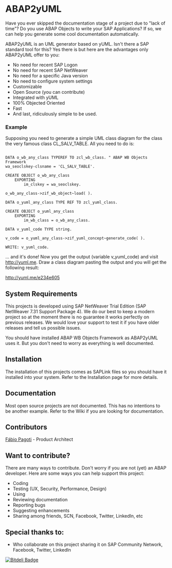 ABAP2yUML
================================


Have you ever skipped the documentation stage of a project due to "lack of time"? Do you use ABAP Objects to write your SAP Applications? If so, we can help you generate some cool documentation automatically.


ABAP2yUML is an UML generator based on yUML. Isn't there a SAP standard tool for this? Yes there is but here are the advantages only ABAP2yUML offer to you:

* No need for recent SAP Logon
* No need for recent SAP NetWeaver
* No need for a specific Java version
* No need to configure system settings
* Customizable
* Open Source (you can contribute)
* Integrated with yUML
* 100% Objected Oriented
* Fast
* And last, ridiculously simple to be used. 


### Example

Supposing you need to generate a simple UML class diagram for the class the very famous class CL_SALV_TABLE. All you need to do is:

```ABAP﻿

DATA o_wb_any_class TYPE﻿REF TO zcl_wb_class. " ABAP WB Objects Framework
wa_seoclskey-clsname = 'CL_SALV_TABLE'.

CREATE OBJECT o_wb_any_class
	EXPORTING
		﻿﻿im_clskey = wa_seoclskey.

o_wb_any_class->zif_wb_object~load( ).

DATA o_yuml_any_class TYPE REF TO zcl_yuml_class.

CREATE OBJECT o_yuml_any_class
	EXPORTING
		﻿﻿﻿im_wb_class = o_wb_any_class.

DATA v_yuml_code TYPE string.

v_code = o_yuml_any_class->zif_yuml_concept~generate_code( ).

WRITE: v_yuml_code.
```

... and it's done! Now you get the output (variable v_yuml_code) and visit http://yuml.me.
Draw a class diagram pasting the output and you will get the following result:

http://yuml.me/e234e605


## System Requirements

This projects is developed using SAP NetWeaver Trial Edition (SAP NetWeaver 7.31 Support Package 4). We do our best to keep a modern project so at the moment there is no guarantee it works perfectly on previous releases. We would love your support to test it if you have older releases and tell us possible issues.

You should have installed ABAP WB Objects Framework as ABAP2yUML uses it. But you don't need to worry as everything is well documented.

## Installation

The installation of this projects comes as SAPLink files so you should have it installed into your system. Refer to the Installation page for more details.

## Documentation

Most open source projects are not documented. This has no intentions to be another example. Refer to the Wiki if you are looking for documentation.

## Contributors

[Fábio Pagoti](http://br.linkedin.com/in/fabiopagoti/) - Product Architect

## Want to contribute? 

There are many ways to contribute. Don't worry if you are not (yet) an ABAP developer. Here are some ways you can help support this project:

* Coding
* Testing (UX, Security, Performance, Design)
* Using
* Reviewing documentation
* Reporting bugs
* Suggesting enhancements
* Sharing among friends, SCN, Facebook, Twitter, LinkedIn, etc

## Special thanks to:

* Who collaborate on this project sharing it on SAP Community Network, Facebook, Twitter, LinkedIn

[![Bitdeli Badge](https://d2weczhvl823v0.cloudfront.net/fabiopagoti/wb-objects/trend.png)](https://bitdeli.com/free "Bitdeli Badge")
